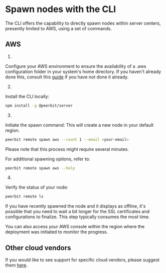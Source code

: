 # Spawn nodes with the CLI

The CLI offers the capability to directly spawn nodes within server centers, presently limited to AWS, using a set of commands.

## AWS

1. 


Configure your AWS environment to ensure the availability of a .aws configuration folder in your system's home directory. If you haven't already done this, consult this [guide](https://wellarchitectedlabs.com/common/documentation/aws_credentials/) if you have not done it already. 

2. 


Install the CLI locally:
```sh
npm install -g @peerbit/server
```

3. 


Initiate the spawn command:
This will create a new node in your default region.
```sh
peerbit remote spawn aws --count 1 --email <your-email>
```
Please note that this process might require several minutes.


For additional spawning options, refer to:
```sh
peerbit remote spawn aws --help
```

4. 


Verify the status of your node:
```sh
peerbit remote ls
```

If you have recently spawned the node and it displays as offline, it's possible that you need to wait a bit longer for the SSL certificates and configurations to finalize. This step typically consumes the most time.

You can also access your AWS console within the region where the deployment was initiated to monitor the progress.


## Other cloud vendors
If you would like to see support for specific cloud vendors, please suggest them [here](https://github.com/dao-xyz/peerbit/issues).